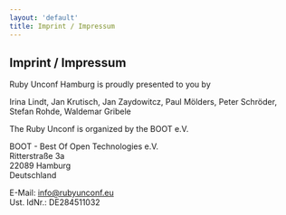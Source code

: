 ```yaml
---
layout: 'default'
title: Imprint / Impressum
---
```


<div class="content-section white-bg" markdown="1">

## Imprint / Impressum

Ruby Unconf Hamburg is proudly presented to you by

Irina Lindt, Jan Krutisch, Jan Zaydowitcz, Paul Mölders, Peter Schröder, Stefan Rohde, Waldemar Gribele

</div>

<div class="content-section" markdown="1">

The Ruby Unconf is organized by the BOOT e.V.

BOOT - Best Of Open Technologies e.V.<br>
Ritterstraße 3a<br>
22089 Hamburg<br>
Deutschland<br>

E-Mail: <a href="mailto:info@rubyunconf.eu">info@rubyunconf.eu</a><br>
Ust. IdNr.: DE284511032
